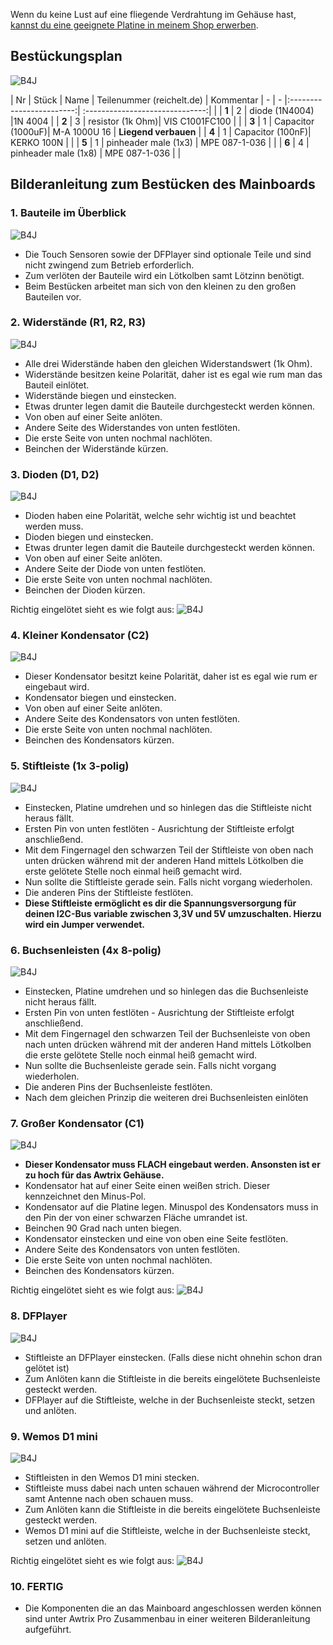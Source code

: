 Wenn du keine Lust auf eine fliegende Verdrahtung im Gehäuse hast, [kannst du eine geeignete Platine in meinem Shop erwerben](https://blueforcer.de/shop/).

## Bestückungsplan

![B4J](../assets/pcb.jpg)

| Nr | Stück | Name | Teilenummer (reichelt.de) | Kommentar
| -  | - |:------------------------:| :------------------------------:| |
| **1**  | 2 | diode (1N4004) |1N 4004 |
| **2**  | 3 | resistor (1k Ohm)| VIS C1001FC100 | |
| **3**  | 1 | Capacitor (1000uF)| M-A 1000U 16 | **Liegend verbauen** |
| **4**  | 1 | Capacitor (100nF)| KERKO 100N |  |
| **5**  | 1 | pinheader male (1x3) |  MPE 087-1-036 | |
| **6**  | 4 | pinheader male (1x8)  |  MPE 087-1-036 | |

## Bilderanleitung zum Bestücken des Mainboards

### 1. Bauteile im Überblick
![B4J](../assets/manualPicture/mainboard/uebersicht.jpg)
- Die Touch Sensoren sowie der DFPlayer sind optionale Teile und sind nicht zwingend zum Betrieb erforderlich.
- Zum verlöten der Bauteile wird ein Lötkolben samt Lötzinn benötigt.
- Beim Bestücken arbeitet man sich von den kleinen zu den großen Bauteilen vor.

### 2. Widerstände (R1, R2, R3)
![B4J](../assets/manualPicture/mainboard/widerstaende.jpg)
- Alle drei Widerstände haben den gleichen Widerstandswert (1k Ohm).
- Widerstände besitzen keine Polarität, daher ist es egal wie rum man das Bauteil einlötet.
- Widerstände biegen und einstecken.
- Etwas drunter legen damit die Bauteile durchgesteckt werden können.
- Von oben auf einer Seite anlöten.
- Andere Seite des Widerstandes von unten festlöten.
- Die erste Seite von unten nochmal nachlöten.
- Beinchen der Widerstände kürzen.

### 3. Dioden (D1, D2)
![B4J](../assets/manualPicture/mainboard/dioden.jpg)
- Dioden haben eine Polarität, welche sehr wichtig ist und beachtet werden muss.
- Dioden biegen und einstecken.
- Etwas drunter legen damit die Bauteile durchgesteckt werden können.
- Von oben auf einer Seite anlöten.
- Andere Seite der Diode von unten festlöten.
- Die erste Seite von unten nochmal nachlöten.
- Beinchen der Dioden kürzen.

Richtig eingelötet sieht es wie folgt aus:
![B4J](../assets/manualPicture/mainboard/dioden2.jpg)

### 4. Kleiner Kondensator (C2)
![B4J](../assets/manualPicture/mainboard/kleinerKondensator.jpg)
- Dieser Kondensator besitzt keine Polarität, daher ist es egal wie rum er eingebaut wird.
- Kondensator biegen und einstecken.
- Von oben auf einer Seite anlöten.
- Andere Seite des Kondensators von unten festlöten.
- Die erste Seite von unten nochmal nachlöten.
- Beinchen des Kondensators kürzen.

### 5. Stiftleiste (1x 3-polig)
![B4J](../assets/manualPicture/mainboard/stiftleiste3pol.jpg)
- Einstecken, Platine umdrehen und so hinlegen das die Stiftleiste nicht heraus fällt.
- Ersten Pin von unten festlöten - Ausrichtung der Stiftleiste erfolgt anschließend.
- Mit dem Fingernagel den schwarzen Teil der Stiftleiste von oben nach unten drücken während mit der anderen Hand mittels Lötkolben die erste gelötete Stelle noch einmal heiß gemacht wird.
- Nun sollte die Stiftleiste gerade sein. Falls nicht vorgang wiederholen.
- Die anderen Pins der Stiftleiste festlöten.
- **Diese Stiftleiste ermöglicht es dir die Spannungsversorgung für deinen I2C-Bus variable zwischen 3,3V und 5V umzuschalten. Hierzu wird ein Jumper verwendet.**

### 6. Buchsenleisten (4x 8-polig)
![B4J](../assets/manualPicture/mainboard/buchsenleiste.jpg)
- Einstecken, Platine umdrehen und so hinlegen das die Buchsenleiste nicht heraus fällt.
- Ersten Pin von unten festlöten - Ausrichtung der Stiftleiste erfolgt anschließend.
- Mit dem Fingernagel den schwarzen Teil der Buchsenleiste von oben nach unten drücken während mit der anderen Hand mittels Lötkolben die erste gelötete Stelle noch einmal heiß gemacht wird.
- Nun sollte die Buchsenleiste gerade sein. Falls nicht vorgang wiederholen.
- Die anderen Pins der Buchsenleiste festlöten.
- Nach dem gleichen Prinzip die weiteren drei Buchsenleisten einlöten

### 7. Großer Kondensator (C1)
![B4J](../assets/manualPicture/mainboard/groesserKondensator.jpg)
- **Dieser Kondensator muss FLACH eingebaut werden. Ansonsten ist er zu hoch für das Awtrix Gehäuse.**
- Kondensator hat auf einer Seite einen weißen strich. Dieser kennzeichnet den Minus-Pol.
- Kondensator auf die Platine legen. Minuspol des Kondensators muss in den Pin der von einer schwarzen Fläche umrandet ist.
- Beinchen 90 Grad nach unten biegen.
- Kondensator einstecken und eine von oben eine Seite festlöten.
- Andere Seite des Kondensators von unten festlöten.
- Die erste Seite von unten nochmal nachlöten.
- Beinchen des Kondensators kürzen.

Richtig eingelötet sieht es wie folgt aus:
![B4J](../assets/manualPicture/mainboard/groesserKondensator2.jpg)

### 8. DFPlayer
![B4J](../assets/manualPicture/mainboard/dfPlayer.jpg)
- Stiftleiste an DFPlayer einstecken. (Falls diese nicht ohnehin schon dran gelötet ist)
- Zum Anlöten kann die Stiftleiste in die bereits eingelötete Buchsenleiste gesteckt werden.
- DFPlayer auf die Stiftleiste, welche in der Buchsenleiste steckt, setzen und anlöten.

### 9. Wemos D1 mini
![B4J](../assets/manualPicture/mainboard/wemos.jpg)
- Stiftleisten in den Wemos D1 mini stecken.
- Stiftleiste muss dabei nach unten schauen während der Microcontroller samt Antenne nach oben schauen muss.
- Zum Anlöten kann die Stiftleiste in die bereits eingelötete Buchsenleiste gesteckt werden.
- Wemos D1 mini auf die Stiftleiste, welche in der Buchsenleiste steckt, setzen und anlöten.

Richtig eingelötet sieht es wie folgt aus:
![B4J](../assets/manualPicture/mainboard/wemos2.jpg)

### 10. FERTIG
- Die Komponenten die an das Mainboard angeschlossen werden können sind unter Awtrix Pro Zusammenbau in einer weiteren Bilderanleitung aufgeführt.
